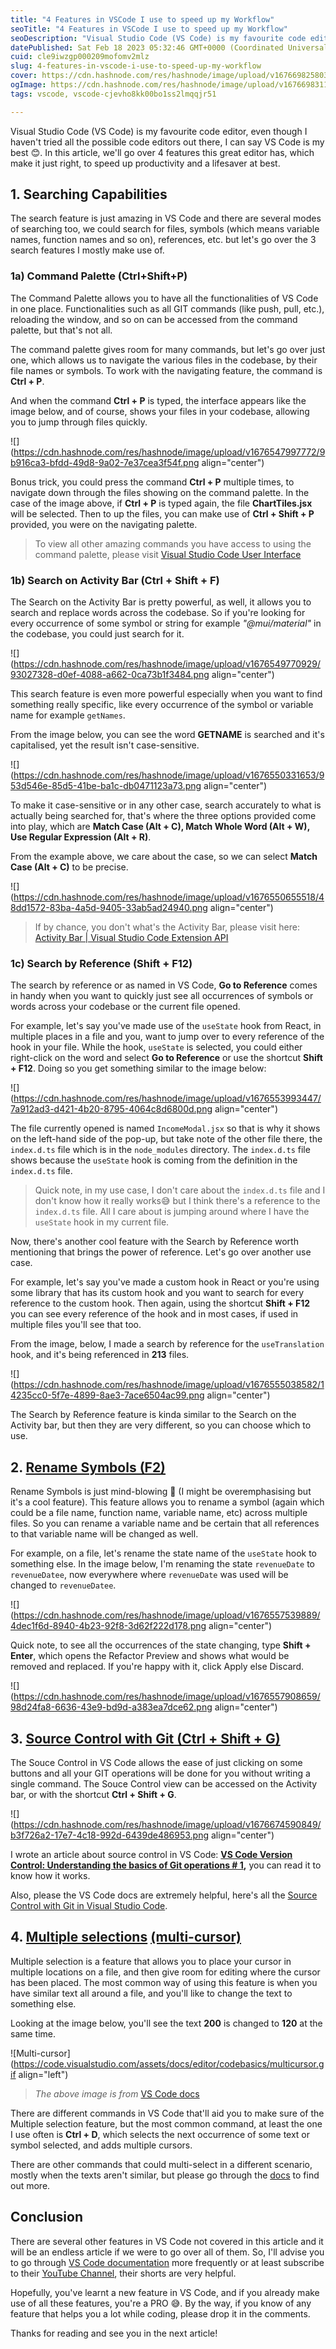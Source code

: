 ```yaml
---
title: "4 Features in VSCode I use to speed up my Workflow"
seoTitle: "4 Features in VSCode I use to speed up my Workflow"
seoDescription: "Visual Studio Code (VS Code) is my favourite code editor..."
datePublished: Sat Feb 18 2023 05:32:46 GMT+0000 (Coordinated Universal Time)
cuid: cle9iwzgp000209mofomv2mlz
slug: 4-features-in-vscode-i-use-to-speed-up-my-workflow
cover: https://cdn.hashnode.com/res/hashnode/image/upload/v1676698258035/5ca5a77e-b480-49d3-a1a7-6771a0648511.jpeg
ogImage: https://cdn.hashnode.com/res/hashnode/image/upload/v1676698311935/9d94c53c-5de2-46ac-99a4-5d5f4703e06c.jpeg
tags: vscode, vscode-cjevho8kk00bo1ss2lmqqjr51

---
```


Visual Studio Code (VS Code) is my favourite code editor, even though I haven't tried all the possible code editors out there, I can say VS Code is my best 😊. In this article, we'll go over 4 features this great editor has, which make it just right, to speed up productivity and a lifesaver at best.

## 1\. Searching Capabilities

The search feature is just amazing in VS Code and there are several modes of searching too, we could search for files, symbols (which means variable names, function names and so on), references, etc. but let's go over the 3 search features I mostly make use of.

### 1a) Command Palette (Ctrl+Shift+P)

The Command Palette allows you to have all the functionalities of VS Code in one place. Functionalities such as all GIT commands (like push, pull, etc.), reloading the window, and so on can be accessed from the command palette, but that's not all.

The command palette gives room for many commands, but let's go over just one, which allows us to navigate the various files in the codebase, by their file names or symbols. To work with the navigating feature, the command is **Ctrl + P**.

And when the command **Ctrl + P** is typed, the interface appears like the image below, and of course, shows your files in your codebase, allowing you to jump through files quickly.

![](https://cdn.hashnode.com/res/hashnode/image/upload/v1676547997772/9b916ca3-bfdd-49d8-9a02-7e37cea3f54f.png align="center")

Bonus trick, you could press the command **Ctrl + P** multiple times, to navigate down through the files showing on the command palette. In the case of the image above, if **Ctrl + P** is typed again, the file **ChartTiles.jsx** will be selected. Then to up the files, you can make use of **Ctrl + Shift + P** provided, you were on the navigating palette.

> To view all other amazing commands you have access to using the command palette, please visit [Visual Studio Code User Interface](https://code.visualstudio.com/docs/getstarted/userinterface#_command-palette)

### 1b) Search on Activity Bar (Ctrl + Shift + F)

The Search on the Activity Bar is pretty powerful, as well, it allows you to search and replace words across the codebase. So if you're looking for every occurrence of some symbol or string for example *"@mui/material"* in the codebase, you could just search for it.

![](https://cdn.hashnode.com/res/hashnode/image/upload/v1676549770929/93027328-d0ef-4088-a662-0ca73b1f3484.png align="center")

This search feature is even more powerful especially when you want to find something really specific, like every occurrence of the symbol or variable name for example `getNames`.

From the image below, you can see the word **GETNAME** is searched and it's capitalised, yet the result isn't case-sensitive.

![](https://cdn.hashnode.com/res/hashnode/image/upload/v1676550331653/953d546e-85d5-41be-ba1c-db0471123a73.png align="center")

To make it case-sensitive or in any other case, search accurately to what is actually being searched for, that's where the three options provided come into play, which are **Match Case (Alt + C), Match Whole Word (Alt + W), Use Regular Expression (Alt + R)**.

From the example above, we care about the case, so we can select **Match Case (Alt + C)** to be precise.

![](https://cdn.hashnode.com/res/hashnode/image/upload/v1676550655518/48dd1572-83ba-4a5d-9405-33ab5ad24940.png align="center")

> If by chance, you don't what's the Activity Bar, please visit here: [Activity Bar | Visual Studio Code Extension API](https://code.visualstudio.com/api/ux-guidelines/activity-bar)

### 1c) Search by Reference (Shift + F12)

The search by reference or as named in VS Code, **Go to Reference** comes in handy when you want to quickly just see all occurrences of symbols or words across your codebase or the current file opened.

For example, let's say you've made use of the `useState` hook from React, in multiple places in a file and you, want to jump over to every reference of the hook in your file. While the hook, `useState` is selected, you could either right-click on the word and select **Go to Reference** or use the shortcut **Shift + F12**. Doing so you get something similar to the image below:

![](https://cdn.hashnode.com/res/hashnode/image/upload/v1676553993447/7a912ad3-d421-4b20-8795-4064c8d6800d.png align="center")

The file currently opened is named `IncomeModal.jsx` so that is why it shows on the left-hand side of the pop-up, but take note of the other file there, the `index.d.ts` file which is in the `node_modules` directory. The `index.d.ts` file shows because the `useState` hook is coming from the definition in the `index.d.ts` file.

> Quick note, in my use case, I don't care about the `index.d.ts` file and I don't know how it really works😅 but I think there's a reference to the `index.d.ts` file. All I care about is jumping around where I have the `useState` hook in my current file.

Now, there's another cool feature with the Search by Reference worth mentioning that brings the power of reference. Let's go over another use case.

For example, let's say you've made a custom hook in React or you're using some library that has its custom hook and you want to search for every reference to the custom hook. Then again, using the shortcut **Shift + F12** you can see every reference of the hook and in most cases, if used in multiple files you'll see that too.

From the image, below, I made a search by reference for the `useTranslation` hook, and it's being referenced in **213** files.

![](https://cdn.hashnode.com/res/hashnode/image/upload/v1676555038582/14235cc0-5f7e-4899-8ae3-7ace6504ac99.png align="center")

The Search by Reference feature is kinda similar to the Search on the Activity bar, but then they are very different, so you can choose which to use.

## 2\. [Rename Symbols (F2)](https://code.visualstudio.com/docs/editor/editingevolved#_rename-symbol)

Rename Symbols is just mind-blowing 🤯 (I might be overemphasising but it's a cool feature). This feature allows you to rename a symbol (again which could be a file name, function name, variable name, etc) across multiple files. So you can rename a variable name and be certain that all references to that variable name will be changed as well.

For example, on a file, let's rename the state name of the `useState` hook to something else. In the image below, I'm renaming the state `revenueDate` to `revenueDatee`, now everywhere where `revenueDate` was used will be changed to `revenueDatee`.

![](https://cdn.hashnode.com/res/hashnode/image/upload/v1676557539889/4dec1f6d-8940-4b23-92f8-3d62f222d178.png align="center")

Quick note, to see all the occurrences of the state changing, type **Shift + Enter**, which opens the Refactor Preview and shows what would be removed and replaced. If you're happy with it, click Apply else Discard.

![](https://cdn.hashnode.com/res/hashnode/image/upload/v1676557908659/98d24fa8-6636-43e9-bd9d-a383ea7dce62.png align="center")

## 3\. [Source Control with Git (Ctrl + Shift + G)](https://code.visualstudio.com/docs/sourcecontrol/overview)

The Souce Control in VS Code allows the ease of just clicking on some buttons and all your GIT operations will be done for you without writing a single command. The Souce Control view can be accessed on the Activity bar, or with the shortcut **Ctrl + Shift + G**.

![](https://cdn.hashnode.com/res/hashnode/image/upload/v1676674590849/b3f726a2-17e7-4c18-992d-6439de486953.png align="center")

I wrote an article about source control in VS Code: [**VS Code Version Control: Understanding the basics of Git operations # 1**](https://favouritejome.hashnode.dev/vs-code-version-control-understanding-the-basics-of-git-operations-1)**,** you can read it to know how it works.

Also, please the VS Code docs are extremely helpful, here's all the [Source Control with Git in Visual Studio Code](https://code.visualstudio.com/docs/sourcecontrol/overview).

## 4\. [Multiple selections](https://code.visualstudio.com/docs/editor/codebasics#_multiple-selections-multicursor) [(multi-cursor)](https://code.visualstudio.com/docs/editor/codebasics#_multiple-selections-multicursor)

Multiple selection is a feature that allows you to place your cursor in multiple locations on a file, and then give room for editing where the cursor has been placed. The most common way of using this feature is when you have similar text all around a file, and you'll like to change the text to something else.

Looking at the image below, you'll see the text **200** is changed to **120** at the same time.

![Multi-cursor](https://code.visualstudio.com/assets/docs/editor/codebasics/multicursor.gif align="left")

> *The above image is from* [VS Code docs](https://code.visualstudio.com/docs/editor/codebasics#_multiple-selections-multicursor)

There are different commands in VS Code that'll aid you to make sure of the Multiple selection feature, but the most common command, at least the one I use often is **Ctrl + D**, which selects the next occurrence of some text or symbol selected, and adds multiple cursors.

There are other commands that could multi-select in a different scenario, mostly when the texts aren't similar, but please go through the [docs](https://code.visualstudio.com/docs/editor/codebasics#_multiple-selections-multicursor) to find out more.

## Conclusion

There are several other features in VS Code not covered in this article and it will be an endless article if we were to go over all of them. So, I'll advise you to go through [VS Code documentation](https://code.visualstudio.com/docs) more frequently or at least subscribe to their [YouTube Channel](https://www.youtube.com/@code), their shorts are very helpful.

Hopefully, you've learnt a new feature in VS Code, and if you already make use of all these features, you're a PRO 😅. By the way, if you know of any feature that helps you a lot while coding, please drop it in the comments.

Thanks for reading and see you in the next article!